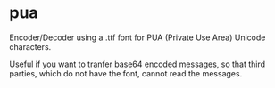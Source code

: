 # pua
Encoder/Decoder using a .ttf font for PUA (Private Use Area) Unicode characters.

Useful if you want to tranfer base64 encoded messages, so that third parties,
which do not have the font, cannot read the messages.
